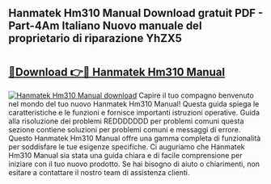 ## Hanmatek Hm310 Manual Download gratuit PDF - Part-4Am Italiano Nuovo manuale del proprietario di riparazione YhZX5

# <h2><a href="http://dfee0hz.blite.top/?on=Hanmatek+Hm310+Manual">🔗Download 👉🔴 Hanmatek Hm310 Manual</a></h2>

[![Hanmatek Hm310 Manual download](https://i.imgur.com/lujVjoI.png)](http://dfee0hz.blite.top/?on=Hanmatek+Hm310+Manual)
Capire il tuo compagno benvenuto nel mondo del tuo nuovo Hanmatek Hm310 Manual! Questa guida spiega le caratteristiche e le funzioni e fornisce importanti istruzioni operative. Guida alla risoluzione dei problemi REDDDDDDD per problemi comuni questa sezione contiene soluzioni per problemi comuni e messaggi di errore. Questo Hanmatek Hm310 Manual offre una gamma completa di funzionalità per soddisfare le tue esigenze specifiche. Ci auguriamo che Hanmatek Hm310 Manual sia stata una guida chiara e di facile comprensione per iniziare con il tuo nuovo prodotto. Se hai bisogno di aiuto o chiarimenti, non esitare a contattare il nostro team di assistenza clienti.
